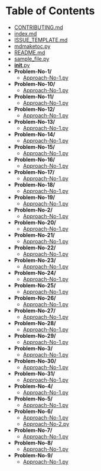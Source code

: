 <!-- filetree -->

# Table of Contents

- [CONTRIBUTING.md](.\CONTRIBUTING.md)
- [index.md](.\index.md)
- [ISSUE_TEMPLATE.md](.\ISSUE_TEMPLATE.md)
- [mdmaketoc.py](.\mdmaketoc.py)
- [README.md](.\README.md)
- [sample_file.py](.\sample_file.py)
- [__init__.py](.\__init__.py)
- **Problem-No-1/**
  - [Approach-No-1.py](.\Problem-No-1\Approach-No-1.py)
- **Problem-No-10/**
  - [Approach-No-1.py](.\Problem-No-10\Approach-No-1.py)
- **Problem-No-11/**
  - [Approach-No-1.py](.\Problem-No-11\Approach-No-1.py)
- **Problem-No-12/**
  - [Approach-No-1.py](.\Problem-No-12\Approach-No-1.py)
- **Problem-No-13/**
  - [Approach-No-1.py](.\Problem-No-13\Approach-No-1.py)
- **Problem-No-14/**
  - [Approach-No-1.py](.\Problem-No-14\Approach-No-1.py)
- **Problem-No-15/**
  - [Approach-No-1.py](.\Problem-No-15\Approach-No-1.py)
- **Problem-No-16/**
  - [Approach-No-1.py](.\Problem-No-16\Approach-No-1.py)
- **Problem-No-17/**
  - [Approach-No-1.py](.\Problem-No-17\Approach-No-1.py)
- **Problem-No-18/**
  - [Approach-No-1.py](.\Problem-No-18\Approach-No-1.py)
- **Problem-No-19/**
  - [Approach-No-1.py](.\Problem-No-19\Approach-No-1.py)
- **Problem-No-2/**
  - [Approach-No-1.py](.\Problem-No-2\Approach-No-1.py)
- **Problem-No-20/**
  - [Approach-No-1.py](.\Problem-No-20\Approach-No-1.py)
- **Problem-No-21/**
  - [Approach-No-1.py](.\Problem-No-21\Approach-No-1.py)
- **Problem-No-22/**
  - [Approach-No-1.py](.\Problem-No-22\Approach-No-1.py)
- **Problem-No-23/**
  - [Approach-No-1.py](.\Problem-No-23\Approach-No-1.py)
- **Problem-No-24/**
  - [Approach-No-1.py](.\Problem-No-24\Approach-No-1.py)
- **Problem-No-25/**
  - [Approach-No-1.py](.\Problem-No-25\Approach-No-1.py)
- **Problem-No-26/**
  - [Approach-No-1.py](.\Problem-No-26\Approach-No-1.py)
- **Problem-No-27/**
  - [Approach-No-1.py](.\Problem-No-27\Approach-No-1.py)
- **Problem-No-28/**
  - [Approach-No-1.py](.\Problem-No-28\Approach-No-1.py)
- **Problem-No-29/**
  - [Approach-No-1.py](.\Problem-No-29\Approach-No-1.py)
- **Problem-No-3/**
  - [Approach-No-1.py](.\Problem-No-3\Approach-No-1.py)
- **Problem-No-30/**
  - [Approach-No-1.py](.\Problem-No-30\Approach-No-1.py)
- **Problem-No-31/**
  - [Approach-No-1.py](.\Problem-No-31\Approach-No-1.py)
- **Problem-No-4/**
  - [Approach-No-1.py](.\Problem-No-4\Approach-No-1.py)
- **Problem-No-5/**
  - [Approach-No-1.py](.\Problem-No-5\Approach-No-1.py)
- **Problem-No-6/**
  - [Approach-No-1.py](.\Problem-No-6\Approach-No-1.py)
  - [Approach-No-2.py](.\Problem-No-6\Approach-No-2.py)
- **Problem-No-7/**
  - [Approach-No-1.py](.\Problem-No-7\Approach-No-1.py)
- **Problem-No-8/**
  - [Approach-No-1.py](.\Problem-No-8\Approach-No-1.py)
- **Problem-No-9/**
  - [Approach-No-1.py](.\Problem-No-9\Approach-No-1.py)

<!-- filetreestop -->
